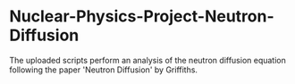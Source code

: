 # Nuclear-Physics-Project-Neutron-Diffusion
The uploaded scripts perform an analysis of the neutron diffusion equation following the paper 'Neutron Diffusion' by Griffiths.
